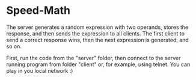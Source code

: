 # Speed-Math

The server generates a random expression with two operands, stores the response, and then sends the expression to all clients. The first client to send a correct response wins, then the next expression is generated, and so on.

First, run the code from the "server" folder, then connect to the server running program from folder "client" or, for example, using telnet.
You can play in you local network :)
